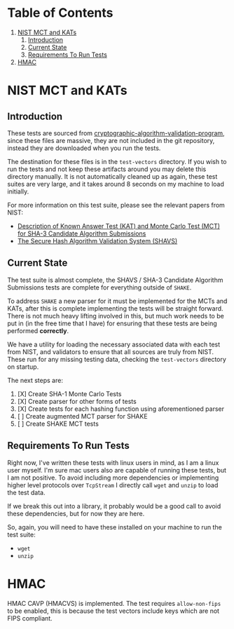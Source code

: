 
# Table of Contents

1.  [NIST MCT and KATs](#orgb5a06e6)
    1.  [Introduction](#org5381d88)
    2.  [Current State](#org67529c5)
    3.  [Requirements To Run Tests](#orgafb45e2)
2.  [HMAC](#org73d97ab)


<a id="orgb5a06e6"></a>

# NIST MCT and KATs


<a id="org5381d88"></a>

## Introduction

These tests are sourced from
[cryptographic-algorithm-validation-program](https://csrc.nist.gov/projects/cryptographic-algorithm-validation-program/secure-hashing),
since these files are massive, they are not included in the git repository, instead they are downloaded when
you run the tests.

The destination for these files is in the `test-vectors` directory. If you wish to run the tests and not keep these
artifacts around you may delete this directory manually. It is not automatically cleaned up as again, these test
suites are very large, and it takes around 8 seconds on my machine to load initially.

For more information on this test suite, please see the relevant papers from NIST:

-   [Description of Known Answer Test (KAT) and Monte Carlo Test (MCT) for SHA-3 Candidate Algorithm Submissions](https://csrc.nist.gov/CSRC/media/Projects/Hash-Functions/documents/SHA3-KATMCT1.pdf)
-   [The Secure Hash Algorithm Validation System (SHAVS)](https://csrc.nist.gov/CSRC/media/Projects/Cryptographic-Algorithm-Validation-Program/documents/shs/SHAVS.pdf)


<a id="org67529c5"></a>

## Current State

The test suite is almost complete, the SHAVS / SHA-3 Candidate Algorithm Submissions tests are complete for
everything outside of `SHAKE`. 

To address `SHAKE` a new parser for it must be implemented for the MCTs and KATs, after this is complete
implementing the tests will be straight forward. There is not much heavy lifting involved in this, but
much work needs to be put in (in the free time that I have) for ensuring that these tests are being performed
**correctly**. 

We have a utility for loading the necessary associated data with each test from NIST, and validators to
ensure that all sources are truly from NIST. These run for any missing testing data, checking the
`test-vectors` directory on startup.

The next steps are:

1.  [X] Create SHA-1 Monte Carlo Tests
2.  [X] Create parser for other forms of tests
3.  [X] Create tests for each hashing function using aforementioned parser
4.  [ ] Create augmented MCT parser for SHAKE
5.  [ ] Create SHAKE MCT tests


<a id="orgafb45e2"></a>

## Requirements To Run Tests

Right now, I've written these tests with linux users in mind, as I am a linux user myself. I'm sure
mac users also are capable of running these tests, but I am not positive. To avoid including more dependencies
or implementing higher level protocols over `TcpStream` I directly call `wget` and `unzip` to load the
test data.

If we break this out into a library, it probably would be a good call to avoid these dependencies, but for
now they are here.

So, again, you will need to have these installed on your machine to run the test suite:

-   `wget`
-   `unzip`


<a id="org73d97ab"></a>

# HMAC

HMAC CAVP (HMACVS) is implemented. The test requires `allow-non-fips` to be enabled, this is because the test vectors
include keys which are not FIPS compliant.


